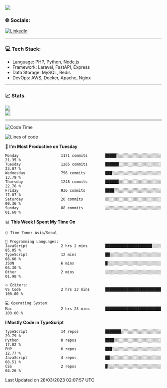 <!--[![](https://visitcount.itsvg.in/api?id=jin-wk&icon=7&color=12)](https://visitcount.itsvg.in)-->
<!--[![Hits](https://hits.seeyoufarm.com/api/count/incr/badge.svg?url=https%3A%2F%2Fgithub.com%2Fjin-wk&count_bg=%235F625C&title_bg=%23555555&icon=github.svg&icon_color=%23E7E7E7&title=Hits&edge_flat=false)](https://hits.seeyoufarm.com)-->
![](https://komarev.com/ghpvc/?username=jin-wk&color=lightgrey&style=for-the-badge)

### 🌐 Socials:
[![LinkedIn](https://img.shields.io/badge/LinkedIn-%230077B5.svg?logo=linkedin&logoColor=white)](https://linkedin.com/in/jinwook-lee-242625241) 

---

### 💻 Tech Stack:
  - Language: PHP, Python, Node.js
  - Framework: Laravel, FastAPI, Express
  - Data Storage: MySQL, Redis
  - DevOps: AWS, Docker, Apache, Nginx

---

### 📈 Stats
![](https://github-readme-stats.vercel.app/api?username=jin-wk&theme=dark&hide_border=true&include_all_commits=true&count_private=true)<br/>
![](https://github-readme-streak-stats.herokuapp.com/?user=jin-wk&theme=dark&hide_border=true)<br/>

---

<!--START_SECTION:waka-->
![Code Time](http://img.shields.io/badge/Code%20Time-420%20hrs%2020%20mins-blue)

![Lines of code](https://img.shields.io/badge/From%20Hello%20World%20I%27ve%20Written-1.6%20million%20lines%20of%20code-blue)

📅 **I'm Most Productive on Tuesday** 

```text
Monday                   1171 commits        █████░░░░░░░░░░░░░░░░░░░░   21.35 % 
Tuesday                  1265 commits        ██████░░░░░░░░░░░░░░░░░░░   23.07 % 
Wednesday                756 commits         ███░░░░░░░░░░░░░░░░░░░░░░   13.79 % 
Thursday                 1248 commits        ██████░░░░░░░░░░░░░░░░░░░   22.76 % 
Friday                   936 commits         ████░░░░░░░░░░░░░░░░░░░░░   17.07 % 
Saturday                 20 commits          ░░░░░░░░░░░░░░░░░░░░░░░░░   00.36 % 
Sunday                   88 commits          ░░░░░░░░░░░░░░░░░░░░░░░░░   01.60 % 
```


📊 **This Week I Spent My Time On** 

```text
🕑︎ Time Zone: Asia/Seoul

💬 Programming Languages: 
JavaScript               2 hrs 2 mins        █████████████████████░░░░   85.05 % 
TypeScript               12 mins             ██░░░░░░░░░░░░░░░░░░░░░░░   08.66 % 
JSON                     6 mins              █░░░░░░░░░░░░░░░░░░░░░░░░   04.30 % 
Other                    2 mins              ░░░░░░░░░░░░░░░░░░░░░░░░░   01.98 % 

🔥 Editors: 
VS Code                  2 hrs 23 mins       █████████████████████████   100.00 % 

💻 Operating System: 
Mac                      2 hrs 23 mins       █████████████████████████   100.00 % 
```

**I Mostly Code in TypeScript** 

```text
TypeScript               14 repos            ███████░░░░░░░░░░░░░░░░░░   29.79 % 
Python                   8 repos             ████░░░░░░░░░░░░░░░░░░░░░   17.02 % 
PHP                      6 repos             ███░░░░░░░░░░░░░░░░░░░░░░   12.77 % 
JavaScript               4 repos             ██░░░░░░░░░░░░░░░░░░░░░░░   08.51 % 
CSS                      2 repos             █░░░░░░░░░░░░░░░░░░░░░░░░   04.26 % 
```




 Last Updated on 28/03/2023 02:07:57 UTC
<!--END_SECTION:waka-->
